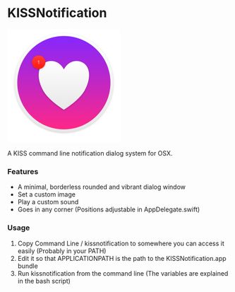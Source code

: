 # KISSNotification
<img src="https://raw.githubusercontent.com/DrabWeb/KISSNotification/master/Icon.png" width="256">

A KISS command line notification dialog system for OSX.

### Features
- A minimal, borderless rounded and vibrant dialog window
- Set a custom image
- Play a custom sound
- Goes in any corner (Positions adjustable in AppDelegate.swift)

### Usage
1. Copy Command Line / kissnotification to somewhere you can access it easily (Probably in your PATH)
2. Edit it so that APPLICATIONPATH is the path to the KISSNotification.app bundle
3. Run kissnotification from the command line (The variables are explained in the bash script)
